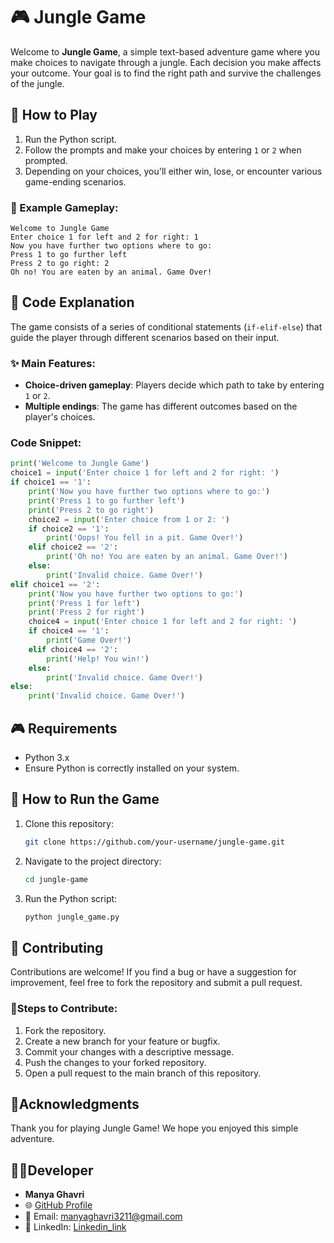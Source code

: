 # 🎮 Jungle Game

Welcome to **Jungle Game**, a simple text-based adventure game where you make choices to navigate through a jungle. Each decision you make affects your outcome. Your goal is to find the right path and survive the challenges of the jungle.

## 🚀  How to Play

1. Run the Python script.
2. Follow the prompts and make your choices by entering `1` or `2` when prompted.
3. Depending on your choices, you'll either win, lose, or encounter various game-ending scenarios.

### 🔮 Example Gameplay:
```
Welcome to Jungle Game
Enter choice 1 for left and 2 for right: 1
Now you have further two options where to go:
Press 1 to go further left
Press 2 to go right: 2
Oh no! You are eaten by an animal. Game Over!
```

## 🔮 Code Explanation

The game consists of a series of conditional statements (`if-elif-else`) that guide the player through different scenarios based on their input.

### ✨ Main Features:
- **Choice-driven gameplay**: Players decide which path to take by entering `1` or `2`.
- **Multiple endings**: The game has different outcomes based on the player's choices.

### Code Snippet:
```python
print('Welcome to Jungle Game')
choice1 = input('Enter choice 1 for left and 2 for right: ')
if choice1 == '1':
    print('Now you have further two options where to go:')
    print('Press 1 to go further left')
    print('Press 2 to go right')
    choice2 = input('Enter choice from 1 or 2: ')
    if choice2 == '1':
        print('Oops! You fell in a pit. Game Over!')
    elif choice2 == '2':
        print('Oh no! You are eaten by an animal. Game Over!')
    else:
        print('Invalid choice. Game Over!')
elif choice1 == '2':
    print('Now you have further two options to go:')
    print('Press 1 for left')
    print('Press 2 for right')
    choice4 = input('Enter choice 1 for left and 2 for right: ')
    if choice4 == '1':
        print('Game Over!')
    elif choice4 == '2':
        print('Help! You win!')
    else:
        print('Invalid choice. Game Over!')
else:
    print('Invalid choice. Game Over!')
```

## 🎮 Requirements

- Python 3.x
- Ensure Python is correctly installed on your system.

## 🚀 How to Run the Game

1. Clone this repository:
   ```bash
   git clone https://github.com/your-username/jungle-game.git
   ```
2. Navigate to the project directory:
   ```bash
   cd jungle-game
   ```
3. Run the Python script:
   ```bash
   python jungle_game.py
   ```

## 🤝 Contributing

Contributions are welcome! If you find a bug or have a suggestion for improvement, feel free to fork the repository and submit a pull request.

### 👥Steps to Contribute:
1. Fork the repository.
2. Create a new branch for your feature or bugfix.
3. Commit your changes with a descriptive message.
4. Push the changes to your forked repository.
5. Open a pull request to the main branch of this repository.
   
## 💬Acknowledgments

Thank you for playing Jungle Game! We hope you enjoyed this simple adventure.

## 👩‍💻Developer
- **Manya Ghavri**
- 🌐 [GitHub Profile](https://github.com/ManyaGhavri)  
- 📧 Email: manyaghavri3211@gmail.com
- 🔗 LinkedIn: [Linkedin_link](https://www.linkedin.com/in/manya-ghavri-b00773310/)


